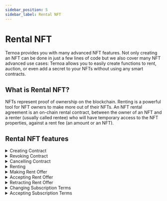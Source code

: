 ```yaml
---
sidebar_position: 5
sidebar_label: Rental NFT
---
```


# Rental NFT

Ternoa provides you with many advanced NFT features. Not only creating an NFT can be done in just a few lines of code but we also cover many NFT advanced use cases: Ternoa allows you to easily create functions to rent, auction, or even add a secret to your NFTs without using any smart contracts.

## What is Rental NFT?

NFTs represent proof of ownership on the blockchain. Renting is a powerful tool for NFT owners to make more out of their NFTs. An NFT rental agreement is an on-chain rental contract, between the owner of an NFT and a renter (usually called rentee) who will have temporary access to the NFT properties, against a rent fee (an amount or an NFT).

## Rental NFT features

<details className="toggle">
  <summary>Creating Contract</summary>
  <div>
    Create a rental contract on the chain for an NFT.
  </div>
  <a to="/for-developers/guides/rental-NFT/create-rental-nft" className='button purpleBtn noUnderline my2'>
    View code
  </a>
</details>

<details className="toggle">
  <summary>Revoking Contract</summary>
  <div>
    Revoke a running contract.
  </div>
</details>

<details className="toggle">
  <summary>Cancelling Contract</summary>
  <div>
    Cancel a contract that is not running.
  </div>
</details>

<details className="toggle">
  <summary>Renting</summary>
  <div>
    Rent an nft with automatic acceptance.
  </div>
</details>

<details className="toggle">
  <summary> Making Rent Offer</summary>
  <div>
    Make an offer for an available contract with manual acceptance.
  </div>
</details>

<details className="toggle">
  <summary> Accepting Rent Offer</summary>
  <div>
    Accept a rent offer for a manual acceptance contract.
  </div>
</details>

<details className="toggle">
  <summary>Retracting Rent Offer</summary>
  <div>
    Retract a rent offer provided to a manual acceptance contract.
  </div>
</details>

<details className="toggle">
  <summary>Changing Subscription Terms</summary>
  <div>
    Change the subscription terms for a subscription contract.
  </div>
</details>

<details className="toggle">
  <summary>Accepting Subscription Terms</summary>
  <div>
    Accept the subscription terms for a subscription contract.
  </div>
</details>
